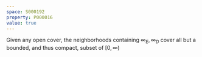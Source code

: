 ```yaml
---
space: S000192
property: P000016
value: true
---
```


Given any open cover, the neighborhoods containing
$\infty_E,\infty_D$ cover all but a bounded, and thus compact,
subset of $[0,\infty)$
